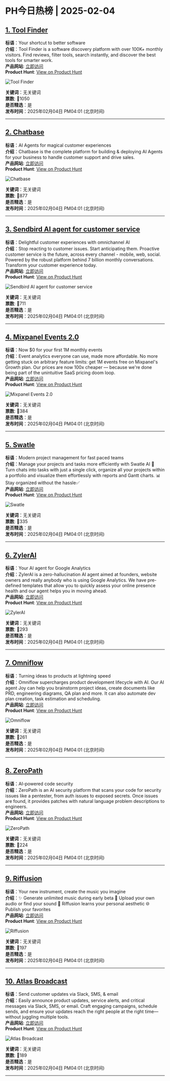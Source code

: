 # PH今日热榜 | 2025-02-04

## [1. Tool Finder](https://www.producthunt.com/posts/tool-finder-2?utm_campaign=producthunt-api&utm_medium=api-v2&utm_source=Application%3A+linewalker+%28ID%3A+135281%29)  
**标语**：Your shortcut to better software  
**介绍**：Tool Finder is a software discovery platform with over 100K+ monthly visitors. Find reviews, filter tools, search instantly, and discover the best tools for smarter work.  
**产品网站**: [立即访问](https://www.producthunt.com/r/T4PDND3ZDXXPNQ?utm_campaign=producthunt-api&utm_medium=api-v2&utm_source=Application%3A+linewalker+%28ID%3A+135281%29)  
**Product Hunt**: [View on Product Hunt](https://www.producthunt.com/posts/tool-finder-2?utm_campaign=producthunt-api&utm_medium=api-v2&utm_source=Application%3A+linewalker+%28ID%3A+135281%29)  

![Tool Finder](https://ph-files.imgix.net/f45f7e20-b303-496e-828e-b6f1372fe06f.png?auto=format&fit=crop&frame=1&h=512&w=1024)  

**关键词**：无关键词  
**票数**: 🔺1050  
**是否精选**：是  
**发布时间**：2025年02月04日 PM04:01 (北京时间)  

---

## [2. Chatbase](https://www.producthunt.com/posts/chatbase-5?utm_campaign=producthunt-api&utm_medium=api-v2&utm_source=Application%3A+linewalker+%28ID%3A+135281%29)  
**标语**：AI Agents for magical customer experiences  
**介绍**：Chatbase is the complete platform for building & deploying AI Agents for your business to handle customer support and drive sales.  
**产品网站**: [立即访问](https://www.producthunt.com/r/5JLBHMXZYNTV3O?utm_campaign=producthunt-api&utm_medium=api-v2&utm_source=Application%3A+linewalker+%28ID%3A+135281%29)  
**Product Hunt**: [View on Product Hunt](https://www.producthunt.com/posts/chatbase-5?utm_campaign=producthunt-api&utm_medium=api-v2&utm_source=Application%3A+linewalker+%28ID%3A+135281%29)  

![Chatbase](https://ph-files.imgix.net/24344efc-a265-4566-8cf8-c701b123f855.png?auto=format&fit=crop&frame=1&h=512&w=1024)  

**关键词**：无关键词  
**票数**: 🔺877  
**是否精选**：是  
**发布时间**：2025年02月04日 PM04:01 (北京时间)  

---

## [3. Sendbird AI agent for customer service](https://www.producthunt.com/posts/sendbird-ai-agent-for-customer-service?utm_campaign=producthunt-api&utm_medium=api-v2&utm_source=Application%3A+linewalker+%28ID%3A+135281%29)  
**标语**：Delightful customer experiences with omnichannel AI  
**介绍**：Stop reacting to customer issues. Start anticipating them. Proactive customer service is the future, across every channel - mobile, web, social. Powered by the robust platform behind 7 billion monthly conversations. Transform your customer experience today.  
**产品网站**: [立即访问](https://www.producthunt.com/r/V6PT4O4GWWXLVF?utm_campaign=producthunt-api&utm_medium=api-v2&utm_source=Application%3A+linewalker+%28ID%3A+135281%29)  
**Product Hunt**: [View on Product Hunt](https://www.producthunt.com/posts/sendbird-ai-agent-for-customer-service?utm_campaign=producthunt-api&utm_medium=api-v2&utm_source=Application%3A+linewalker+%28ID%3A+135281%29)  

![Sendbird AI agent for customer service](https://ph-files.imgix.net/16e89339-0210-44a5-9e2b-18c4fc0e0100.png?auto=format&fit=crop&frame=1&h=512&w=1024)  

**关键词**：无关键词  
**票数**: 🔺711  
**是否精选**：是  
**发布时间**：2025年02月04日 PM04:01 (北京时间)  

---

## [4. Mixpanel Events 2.0](https://www.producthunt.com/posts/mixpanel-events-2-0?utm_campaign=producthunt-api&utm_medium=api-v2&utm_source=Application%3A+linewalker+%28ID%3A+135281%29)  
**标语**：Now $0 for your first 1M monthly events  
**介绍**：Event analytics everyone can use, made more affordable. No more getting stuck on arbitrary feature limits: get 1M events free on Mixpanel's Growth plan. Our prices are now 100x cheaper — because we're done being part of the unintuitive SaaS pricing doom loop.  
**产品网站**: [立即访问](https://www.producthunt.com/r/VPXV37CLIUMFCY?utm_campaign=producthunt-api&utm_medium=api-v2&utm_source=Application%3A+linewalker+%28ID%3A+135281%29)  
**Product Hunt**: [View on Product Hunt](https://www.producthunt.com/posts/mixpanel-events-2-0?utm_campaign=producthunt-api&utm_medium=api-v2&utm_source=Application%3A+linewalker+%28ID%3A+135281%29)  

![Mixpanel Events 2.0](https://ph-files.imgix.net/1cbe16a9-0be8-4c90-af4d-ea8cc40d444b.png?auto=format&fit=crop&frame=1&h=512&w=1024)  

**关键词**：无关键词  
**票数**: 🔺384  
**是否精选**：是  
**发布时间**：2025年02月04日 PM04:01 (北京时间)  

---

## [5. Swatle](https://www.producthunt.com/posts/swatle-2?utm_campaign=producthunt-api&utm_medium=api-v2&utm_source=Application%3A+linewalker+%28ID%3A+135281%29)  
**标语**：Modern project management for fast paced teams  
**介绍**：Manage your projects and tasks more efficiently with Swatle AI 🚀 Turn chats into tasks with just a single click, organize all your projects within a portfolio and visualize them effortlessly with reports and Gantt charts. 📊 Stay organized without the hassle✅  
**产品网站**: [立即访问](https://www.producthunt.com/r/J7XVQTIWDTZII3?utm_campaign=producthunt-api&utm_medium=api-v2&utm_source=Application%3A+linewalker+%28ID%3A+135281%29)  
**Product Hunt**: [View on Product Hunt](https://www.producthunt.com/posts/swatle-2?utm_campaign=producthunt-api&utm_medium=api-v2&utm_source=Application%3A+linewalker+%28ID%3A+135281%29)  

![Swatle](https://ph-files.imgix.net/573a9290-442b-44c7-99fe-bbc681b93f13.webp?auto=format&fit=crop&frame=1&h=512&w=1024)  

**关键词**：无关键词  
**票数**: 🔺335  
**是否精选**：是  
**发布时间**：2025年02月04日 PM04:01 (北京时间)  

---

## [6. ZylerAI](https://www.producthunt.com/posts/zylerai?utm_campaign=producthunt-api&utm_medium=api-v2&utm_source=Application%3A+linewalker+%28ID%3A+135281%29)  
**标语**：Your AI agent for Google Analytics  
**介绍**：ZylerAI is a zero-hallucination AI agent aimed at founders, website owners and really anybody who is using Google Analytics. We have pre-defined templates that allow you to quickly assess your online presence health and our agent helps you in moving ahead.  
**产品网站**: [立即访问](https://www.producthunt.com/r/OBTPHX3C2JNOEM?utm_campaign=producthunt-api&utm_medium=api-v2&utm_source=Application%3A+linewalker+%28ID%3A+135281%29)  
**Product Hunt**: [View on Product Hunt](https://www.producthunt.com/posts/zylerai?utm_campaign=producthunt-api&utm_medium=api-v2&utm_source=Application%3A+linewalker+%28ID%3A+135281%29)  

![ZylerAI](https://ph-files.imgix.net/d96baf95-b80e-48ec-9eb8-ae2b2e079005.jpeg?auto=format&fit=crop&frame=1&h=512&w=1024)  

**关键词**：无关键词  
**票数**: 🔺293  
**是否精选**：是  
**发布时间**：2025年02月04日 PM04:01 (北京时间)  

---

## [7. Omniflow](https://www.producthunt.com/posts/omniflow-2?utm_campaign=producthunt-api&utm_medium=api-v2&utm_source=Application%3A+linewalker+%28ID%3A+135281%29)  
**标语**：Turning ideas to products at lightning speed  
**介绍**：Omniflow supercharges product development lifecycle with AI. Our AI agent Joy can help you brainstorm project ideas, create documents like PRD, engineering diagrams, QA plan and more. It can also automate dev plan creation, task estimation and scheduling.  
**产品网站**: [立即访问](https://www.producthunt.com/r/D7DE64WZE37XN3?utm_campaign=producthunt-api&utm_medium=api-v2&utm_source=Application%3A+linewalker+%28ID%3A+135281%29)  
**Product Hunt**: [View on Product Hunt](https://www.producthunt.com/posts/omniflow-2?utm_campaign=producthunt-api&utm_medium=api-v2&utm_source=Application%3A+linewalker+%28ID%3A+135281%29)  

![Omniflow](https://ph-files.imgix.net/c57b294b-ffde-4421-83c8-1e78d0e952fa.png?auto=format&fit=crop&frame=1&h=512&w=1024)  

**关键词**：无关键词  
**票数**: 🔺261  
**是否精选**：是  
**发布时间**：2025年02月04日 PM04:01 (北京时间)  

---

## [8. ZeroPath](https://www.producthunt.com/posts/zeropath?utm_campaign=producthunt-api&utm_medium=api-v2&utm_source=Application%3A+linewalker+%28ID%3A+135281%29)  
**标语**：AI-powered code security  
**介绍**：ZeroPath is an AI security platform that scans your code for security issues like a pentester, from auth issues to exposed secrets. Once issues are found, it provides patches with natural language problem descriptions to engineers.  
**产品网站**: [立即访问](https://www.producthunt.com/r/NXCGS6JLHUYNXY?utm_campaign=producthunt-api&utm_medium=api-v2&utm_source=Application%3A+linewalker+%28ID%3A+135281%29)  
**Product Hunt**: [View on Product Hunt](https://www.producthunt.com/posts/zeropath?utm_campaign=producthunt-api&utm_medium=api-v2&utm_source=Application%3A+linewalker+%28ID%3A+135281%29)  

![ZeroPath](https://ph-files.imgix.net/09842313-99d8-4b30-bc14-7f582abefeaa.jpeg?auto=format&fit=crop&frame=1&h=512&w=1024)  

**关键词**：无关键词  
**票数**: 🔺224  
**是否精选**：是  
**发布时间**：2025年02月04日 PM04:01 (北京时间)  

---

## [9. Riffusion](https://www.producthunt.com/posts/riffusion-4?utm_campaign=producthunt-api&utm_medium=api-v2&utm_source=Application%3A+linewalker+%28ID%3A+135281%29)  
**标语**：Your new instrument, create the music you imagine  
**介绍**：✨ Generate unlimited music during early beta 🎵 Upload your own audio or find your sound 💎 Riffusion learns your personal aesthetic 🌐 Publish your favorites  
**产品网站**: [立即访问](https://www.producthunt.com/r/4AQJYTT7AHJ4MI?utm_campaign=producthunt-api&utm_medium=api-v2&utm_source=Application%3A+linewalker+%28ID%3A+135281%29)  
**Product Hunt**: [View on Product Hunt](https://www.producthunt.com/posts/riffusion-4?utm_campaign=producthunt-api&utm_medium=api-v2&utm_source=Application%3A+linewalker+%28ID%3A+135281%29)  

![Riffusion](https://ph-files.imgix.net/8af9736f-3ba0-4685-af68-011f21947fb0.png?auto=format&fit=crop&frame=1&h=512&w=1024)  

**关键词**：无关键词  
**票数**: 🔺197  
**是否精选**：是  
**发布时间**：2025年02月04日 PM04:01 (北京时间)  

---

## [10. Atlas Broadcast](https://www.producthunt.com/posts/atlas-broadcast?utm_campaign=producthunt-api&utm_medium=api-v2&utm_source=Application%3A+linewalker+%28ID%3A+135281%29)  
**标语**：Send customer updates via Slack, SMS, & email  
**介绍**：Easily announce product updates, service alerts, and critical messages via Slack, SMS, or email. Craft engaging campaigns, schedule sends, and ensure your updates reach the right people at the right time—without juggling multiple tools.  
**产品网站**: [立即访问](https://www.producthunt.com/r/PXQSXJRIHNEEM4?utm_campaign=producthunt-api&utm_medium=api-v2&utm_source=Application%3A+linewalker+%28ID%3A+135281%29)  
**Product Hunt**: [View on Product Hunt](https://www.producthunt.com/posts/atlas-broadcast?utm_campaign=producthunt-api&utm_medium=api-v2&utm_source=Application%3A+linewalker+%28ID%3A+135281%29)  

![Atlas Broadcast](https://ph-files.imgix.net/abc00549-4c45-4de5-acaa-c491d4a43dbc.png?auto=format&fit=crop&frame=1&h=512&w=1024)  

**关键词**：无关键词  
**票数**: 🔺189  
**是否精选**：是  
**发布时间**：2025年02月04日 PM04:01 (北京时间)  

---

